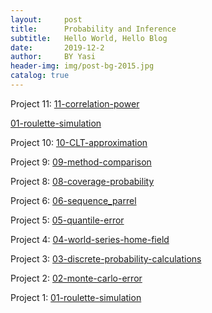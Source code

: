 ```yaml
---
layout:     post   				   
title:      Probability and Inference 				
subtitle:   Hello World, Hello Blog 
date:       2019-12-2			
author:     BY Yasi 					
header-img: img/post-bg-2015.jpg 	
catalog: true 						
---
```


Project 11:
[11-correlation-power](https://yasiwang0315.github.io/Probability-and-Inference-Portfolio-Wang-Yasi/11-correlation-power/writeup.nb.html)

[01-roulette-simulation](https://yy-ds.github.io/Probability-and-Inference/01-roulette-simulation/writeup.nb.html)

Project 10:
[10-CLT-approximation](https://yasiwang0315.github.io/Probability-and-Inference-Portfolio-Wang-Yasi/10-CLT-approximation/writeup.nb.html)

Project 9:
[09-method-comparison](https://yasiwang0315.github.io/Probability-and-Inference-Portfolio-Wang-Yasi/09-method-comparison/writeup.nb.html)

Project 8:
[08-coverage-probability](https://yasiwang0315.github.io/Probability-and-Inference-Portfolio-Wang-Yasi/08-coverage-probability/writeup.nb.html)

Project 6:
[06-sequence_parrel](https://yasiwang0315.github.io/Probability-and-Inference-Portfolio-Wang-Yasi/blob/master/06-sequence_parrel/writeup.nb.html)

Project 5:
[05-quantile-error](https://yasiwang0315.github.io/Probability-and-Inference-Portfolio-Wang-Yasi/05-quantile-error/writeup.html)

Project 4:
[04-world-series-home-field](https://yasiwang0315.github.io/Probability-and-Inference-Portfolio-Wang-Yasi/04-world-series-home-field/writeup.html)

Project 3:
[03-discrete-probability-calculations](https://yasiwang0315.github.io/Probability-and-Inference-Portfolio-Wang-Yasi/03-discrete-probability-calculations/writeup.html)

Project 2:
[02-monte-carlo-error](https://yasiwang0315.github.io/Probability-and-Inference-Portfolio-Wang-Yasi/02-monte-carlo-error/02-monte-carlo-error.nb.html)

Project 1:
[01-roulette-simulation](https://yasiwang0315.github.io/Probability-and-Inference-Portfolio-Wang-Yasi/01-roulette-simulation/writeup.nb.html)
